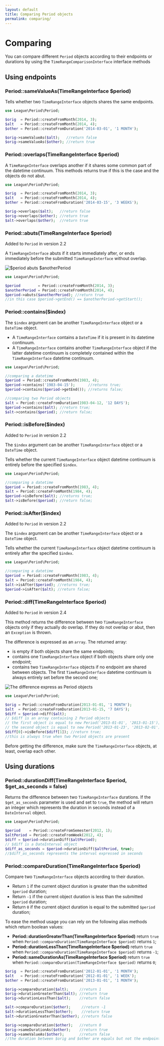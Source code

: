 ```yaml
---
layout: default
title: Comparing Period objects
permalink: comparing/
---
```


# Comparing

You can compare different `Period` objects according to their endpoints or durations by using the `TimeRangeComparisonInterface` interface methods

## Using endpoints

### Period::sameValueAs(TimeRangeInterface $period)

Tells whether two `TimeRangeInterface` objects shares the same endpoints.

~~~php
use League\Period\Period;

$orig  = Period::createFromMonth(2014, 3);
$alt   = Period::createFromMonth(2014, 4);
$other = Period::createFromDuration('2014-03-01', '1 MONTH');

$orig->sameValueAs($alt);   //return false
$orig->sameValueAs($other); //return true
~~~

### Period::overlaps(TimeRangeInterface $period)

A `TimeRangeInterface` overlaps another if it shares some common part of the datetime continuum. This methods returns true if this is the case and the objects do not abut.

~~~php
use League\Period\Period;

$orig  = Period::createFromMonth(2014, 3);
$alt   = Period::createFromMonth(2014, 4);
$other = Period::createFromDuration('2014-03-15', '3 WEEKS');

$orig->overlaps($alt);   //return false
$orig->overlaps($other); //return true
$alt->overlaps($other);  //return true
~~~

### Period::abuts(TimeRangeInterface $period)

<p class="message-notice">Added to <code>Period</code> in version 2.2</p>

A `TimeRangeInterface` abuts if it starts immediately after, or ends immediately before the submitted `TimeRangeInterface` without overlap.

![](/media/period-abuts.png "$period abuts $anotherPeriod")

~~~php
use League\Period\Period;

$period        = Period::createFromMonth(2014, 3);
$anotherPeriod = Period::createFromMonth(2014, 4);
$period->abuts($anotherPeriod); //return true
//in this case $period->getEnd() == $anotherPeriod->getStart();
~~~

### Period::contains($index)

The `$index` argument can be another `TimeRangeInterface` object or a `DateTime` object.

- A `TimeRangeInterface` contains a `DateTime` if it is present in its datetime continuum.
- A `TimeRangeInterface` contains another `TimeRangeInterface` object if the latter datetime continuum is completely contained within the `TimeRangeInterface` datetime continuum.

~~~php
use League\Period\Period;

//comparing a datetime
$period = Period::createFromMonth(1983, 4);
$period->contains('1983-04-15');      //returns true;
$period->contains($period->getEnd()); //returns false;

//comparing two Period objects
$alt = Period::createFromDuration(1983-04-12, '12 DAYS');
$period->contains($alt); //return true;
$alt->contains($period); //return false;
~~~

### Period::isBefore($index)

<p class="message-notice">Added to <code>Period</code> in version 2.2</p>

The `$index` argument can be another `TimeRangeInterface` object or a `DateTime` object.

Tells whether the current `TimeRangeInterface` object datetime continuum is entirely before the specified `$index`.

~~~php
use League\Period\Period;

//comparing a datetime
$period = Period::createFromMonth(1983, 4);
$alt = Period::createFromMonth(1984, 4);
$period->isBefore($alt); //returns true;
$alt->isBefore($period); //return false;
~~~

### Period::isAfter($index)

<p class="message-notice">Added to <code>Period</code> in version 2.2</p>

The `$index` argument can be another `TimeRangeInterface` object or a `DateTime` object.

Tells whether the current `TimeRangeInterface` object datetime continuum is entirely after the specified `$index`.

~~~php
use League\Period\Period;

//comparing a datetime
$period = Period::createFromMonth(1983, 4);
$alt = Period::createFromMonth(1984, 4);
$alt->isAfter($period); //returns true;
$period->isAfter($alt); //return false;
~~~

### Period::diff(TimeRangeInterface $period)

<p class="message-notice">Added to <code>Period</code> in version 2.4</p>

 This method returns the difference between two `TimeRangeInterface` objects only if they actually do overlap. If they do not overlap or abut, then an `Exception` is thrown.

 The difference is expressed as an `array`. The returned array:

 - is empty if both objects share the same endpoints;
 - contains one `TimeRangeInterface` object if both objects share only one endpoint;
 - contains two `TimeRangeInterface` objects if no endpoint are shared between objects. The first `TimeRangeInterface` datetime continuum is always entirely set before the second one;

![](/media/period-diff.png "The difference express as Period objects")

~~~php
use League\Period\Period;

$orig = Period::createFromDuration(2013-01-01, '1 MONTH');
$alt  = Period::createFromDuration(2013-01-15, '7 DAYS');
$diff = $period->diff($alt);
// $diff is an array containing 2 Period objects
// the first object is equal to new Period('2013-01-01', '2013-01-15');
// the second object is equal to new Period('2013-01-23', '2013-02-01');
$diff[0]->isBefore($diff[1]); //return true;
//this is always true when two Period objects are present
~~~

<p class="message-info">Before getting the difference, make sure the <code>TimeRangeInterface</code> objects, at least, overlap each other.</p>

## Using durations

### Period::durationDiff(TimeRangeInterface $period, $get_as_seconds = false)

Returns the difference between two `TimeRangeInterface` durations. If the `$get_as_seconds` parameter is used and set to `true`, the method will return an integer which represents the duration in seconds instead of a `DateInterval` object.

~~~php
use League\Period\Period;

$period    = Period::createFromSemester(2012, 1);
$altPeriod = Period::createFromWeek(2012, 4);
$diff = $period->durationDiff($altPeriod);
// $diff is a DateInterval object
$diff_as_seconds = $period->durationDiff($altPeriod, true);
//$diff_as_seconds represents the interval expressed in seconds
~~~

### Period::compareDuration(TimeRangeInterface $period)

Compare two `TimeRangeInterface` objects according to their duration.

- Return `1` if the current object duration is greater than the submitted `$period` duration;
- Return `-1` if the current object duration is less than the submitted `$period` duration;
- Return `0` if the current object duration is equal to the submitted `$period` duration;

To ease the method usage you can rely on the following alias methods which return boolean values:

- **Period::durationGreaterThan(TimeRangeInterface $period)** return `true` when `Period::compareDuration(TimeRangeInterface $period)` returns `1`;
- **Period::durationLessThan(TimeRangeInterface $period)** return `true` when `Period::compareDuration(TimeRangeInterface $period)` returns `-1`;
- **Period::sameDurationAs(TimeRangeInterface $period)** return `true` when `Period::compareDuration(TimeRangeInterface $period)` returns `0`;

~~~php
$orig  = Period::createFromDuration('2012-01-01', '1 MONTH');
$alt   = Period::createFromDuration('2012-01-01', '1 WEEK');
$other = Period::createFromDuration('2013-01-01', '1 MONTH');

$orig->compareDuration($alt);     //return 1
$orig->durationGreaterThan($alt); //return true
$orig->durationLessThan($alt);    //return false

$alt->compareDuration($other);     //return -1
$alt->durationLessThan($other);    //return true
$alt->durationGreaterThan($other); //return false

$orig->compareDuration($other);   //return 0
$orig->sameDurationAs($other);    //return true
$orig->sameValueAs($other);       //return false
//the duration between $orig and $other are equals but not the endpoints!!
~~~